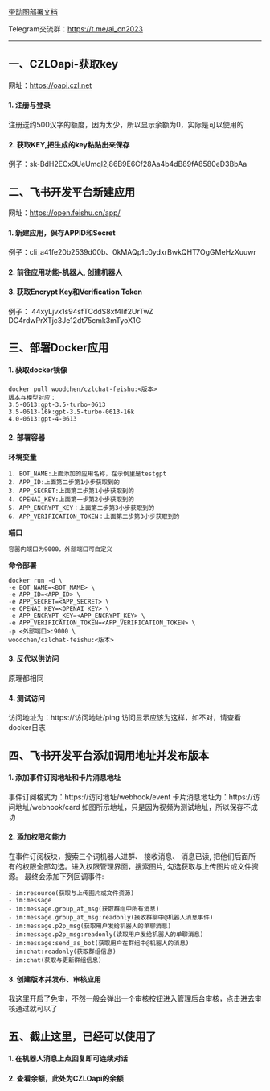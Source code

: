 [带动图部署文档](https://docs.czl.net/czloapi/practice/feishu_bot.html)

Telegram交流群：https://t.me/ai_cn2023

--- 



## 一、CZLOapi-获取key
网址：https://oapi.czl.net
#### 1. 注册与登录
注册送约500汉字的额度，因为太少，所以显示余额为0，实际是可以使用的
#### 2. 获取KEY,把生成的key粘贴出来保存
例子：sk-BdH2ECx9UeUmqI2j86B9E6Cf28Aa4b4dB89fA8580eD3BbAa
## 二、飞书开发平台新建应用
网址：https://open.feishu.cn/app/
#### 1. 新建应用，保存APPID和Secret
例子：cli_a41fe20b2539d00b、0kMAQp1c0ydxrBwkQHT7OgGMeHzXuuwr
#### 2. 前往应用功能-机器人, 创建机器人
#### 3. 获取Encrypt Key和Verification Token
例子：
44xyLjvx1s94sfTCddS8xf4Iif2UrTwZ
DC4rdwPrXTjc3Je12dt75cmk3mTyoX1G
## 三、部署Docker应用
#### 1. 获取docker镜像
``` 
docker pull woodchen/czlchat-feishu:<版本>
版本与模型对应：
3.5-0613:gpt-3.5-turbo-0613
3.5-0613-16k:gpt-3.5-turbo-0613-16k
4.0-0613:gpt-4-0613
```
#### 2. 部署容器
**环境变量**
``` 
1. BOT_NAME:上面添加的应用名称，在示例里是testgpt
2. APP_ID:上面第二步第1小步获取到的
3. APP_SECRET:上面第二步第1小步获取到的
4. OPENAI_KEY:上面第一步第2小步获取到的
5. APP_ENCRYPT_KEY：上面第二步第3小步获取到的
6. APP_VERIFICATION_TOKEN：上面第二步第3小步获取到的
```
**端口**
``` 
容器内端口为9000，外部端口可自定义
```
**命令部署**
``` 
docker run -d \
-e BOT_NAME=<BOT_NAME> \
-e APP_ID=<APP_ID> \
-e APP_SECRET=<APP_SECRET> \
-e OPENAI_KEY=<OPENAI_KEY> \
-e APP_ENCRYPT_KEY=<APP_ENCRYPT_KEY> \
-e APP_VERIFICATION_TOKEN=<APP_VERIFICATION_TOKEN> \
-p <外部端口>:9000 \
woodchen/czlchat-feishu:<版本>
```

#### 3. 反代以供访问
原理都相同
#### 4. 测试访问
访问地址为：https://访问地址/ping
访问显示应该为这样，如不对，请查看docker日志

## 四、飞书开发平台添加调用地址并发布版本
#### 1. 添加事件订阅地址和卡片消息地址
事件订阅格式为：https://访问地址/webhook/event
卡片消息地址为：https://访问地址/webhook/card
如图所示地址，只是因为视频为测试地址，所以保存不成功

#### 2. 添加权限和能力
在事件订阅板块，搜索三个词机器人进群、 接收消息、 消息已读, 把他们后面所有的权限全部勾选。进入权限管理界面，搜索图片, 勾选获取与上传图片或文件资源。 最终会添加下列回调事件:
``` 
- im:resource(获取与上传图片或文件资源)
- im:message
- im:message.group_at_msg(获取群组中所有消息)
- im:message.group_at_msg:readonly(接收群聊中@机器人消息事件)
- im:message.p2p_msg(获取用户发给机器人的单聊消息)
- im:message.p2p_msg:readonly(读取用户发给机器人的单聊消息)
- im:message:send_as_bot(获取用户在群组中@机器人的消息)
- im:chat:readonly(获取群组信息)
- im:chat(获取与更新群组信息)
```

#### 3. 创建版本并发布、审核应用
我这里开启了免审，不然一般会弹出一个审核按钮进入管理后台审核，点击进去审核通过就可以了
## 五、截止这里，已经可以使用了
#### 1. 在机器人消息上点回复即可连续对话
#### 2. 查看余额，此处为CZLOapi的余额
